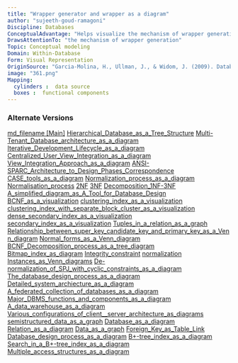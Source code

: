 ```yaml
---
title: "Wrapper generator and wrapper as a diagram"
author: "sujeeth-goud-ramagoni"
Discipline: Databases
ConceptualAdvantage: "Helps visualize the mechanism of wrapper generation"
DrawsAttentionTo: "the mechanism of wrapper generation"
Topic: Conceptual modeling
Domain: Within-Database
Form: Visual Representation
OriginSource: "Garcia-Molina, H., Ullman, J., & Widom, J. (2009). Database Systems: The Complete Book. 2 ed. Prentice Hall Press, Upper Saddle River, NJ, USA."
image: "361.png"
Mapping:
  cylinders :  data source
  boxes :  functional components
---
```

### Alternate Versions
<a href="/nms/md_filename.html">md_filename [Main]</a>
<a href="/nms/Hierarchical_Database_as_a_Tree_Structure.html">Hierarchical_Database_as_a_Tree_Structure</a>
<a href="/nms/Multi-Tenant_Database_architecture_as_a_diagram.html">Multi-Tenant_Database_architecture_as_a_diagram</a>
<a href="/nms/Iterative_Development_Lifecycle_as_a_diagram.html">Iterative_Development_Lifecycle_as_a_diagram</a>
<a href="/nms/Centralized_User_View_Integration_as_a_diagram.html">Centralized_User_View_Integration_as_a_diagram</a>
<a href="/nms/View_Integration_Approach_as_a_diagram.html">View_Integration_Approach_as_a_diagram</a>
<a href="/nms/ANSI-SPARC_Architecture_to_Design_Phases_Correspondence.html">ANSI-SPARC_Architecture_to_Design_Phases_Correspondence</a>
<a href="/nms/CASE_tools_as_a_diagram.html">CASE_tools_as_a_diagram</a>
<a href="/nms/Normalization_process_as_a_diagram.html">Normalization_process_as_a_diagram</a>
<a href="/nms/Normalisation_process.html">Normalisation_process</a>
<a href="/nms/2NF.html">2NF</a>
<a href="/nms/3NF.html">3NF</a>
<a href="/nms/Decomposition_1NF-3NF.html">Decomposition_1NF-3NF</a>
<a href="/nms/A_simplified_diagram_as_A_Tool_for_Database_Design.html">A_simplified_diagram_as_A_Tool_for_Database_Design</a>
<a href="/nms/BCNF_as_a_visualization.html">BCNF_as_a_visualization</a>
<a href="/nms/clustering_index_as_a_visualization.html">clustering_index_as_a_visualization</a>
<a href="/nms/clustering_index_with_separate_block_cluster_as_a_visualization.html">clustering_index_with_separate_block_cluster_as_a_visualization</a>
<a href="/nms/dense_secondary_index_as_a_visualization.html">dense_secondary_index_as_a_visualization</a>
<a href="/nms/secondary_index_as_a_visualization.html">secondary_index_as_a_visualization</a>
<a href="/nms/Tuples_in_a_relation_as_a_graph.html">Tuples_in_a_relation_as_a_graph</a>
<a href="/nms/Relationship_between_super_key_candidate_key_and_primary_key_as_a_Venn_diagram.html">Relationship_between_super_key_candidate_key_and_primary_key_as_a_Venn_diagram</a>
<a href="/nms/Normal_forms_as_a_Venn_diagram.html">Normal_forms_as_a_Venn_diagram</a>
<a href="/nms/BCNF_Decomposition_process_as_a_tree_diagram.html">BCNF_Decomposition_process_as_a_tree_diagram</a>
<a href="/nms/Bitmap_index_as_diagram.html">Bitmap_index_as_diagram</a>
<a href="/nms/Integrity_constraint.html">Integrity_constraint</a>
<a href="/nms/normalization.html">normalization</a>
<a href="/nms/Instances_as_Venn_diagrams.html">Instances_as_Venn_diagrams</a>
<a href="/nms/De-normalization_of_SPJ_with_cyclic_constraints_as_a_diagram.html">De-normalization_of_SPJ_with_cyclic_constraints_as_a_diagram</a>
<a href="/nms/The_database_design_process_as_a_diagram.html">The_database_design_process_as_a_diagram</a>
<a href="/nms/Detailed_system_archiecture_as_a_diagram.html">Detailed_system_archiecture_as_a_diagram</a>
<a href="/nms/A_federated_collection_of_databases_as_a_diagram.html">A_federated_collection_of_databases_as_a_diagram</a>
<a href="/nms/Major_DBMS_functions_and_components_as_a_diagram.html">Major_DBMS_functions_and_components_as_a_diagram</a>
<a href="/nms/A_data_warehouse_as_a_diagram.html">A_data_warehouse_as_a_diagram</a>
<a href="/nms/Various_configurations_of_client__server_architecture_as_diagrams.html">Various_configurations_of_client__server_architecture_as_diagrams</a>
<a href="/nms/semistructured_data_as_a_graph.html">semistructured_data_as_a_graph</a>
<a href="/nms/Database_as_a_diagram.html">Database_as_a_diagram</a>
<a href="/nms/Relation_as_a_diagram.html">Relation_as_a_diagram</a>
<a href="/nms/Data_as_a_graph.html">Data_as_a_graph</a>
<a href="/nms/Foreign_Key_as_Table_Link.html">Foreign_Key_as_Table_Link</a>
<a href="/nms/Database_design_process_as_a_diagram.html">Database_design_process_as_a_diagram</a>
<a href="/nms/B+-tree_index_as_a_diagram.html">B+-tree_index_as_a_diagram</a>
<a href="/nms/Search_in_a_B+-tree_index_as_a_diagram.html">Search_in_a_B+-tree_index_as_a_diagram</a>
<a href="/nms/Multiple_access_structures_as_a_diagram.html">Multiple_access_structures_as_a_diagram</a>
